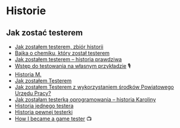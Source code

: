# Historie

## Jak zostać testerem

* [Jak zostałem testerem, zbiór historii](https://jakzostactesterem.pl/?s=Jak+zostałem+testerem)
* [Bajka o chemiku, który został testerem](http://testerzy.pl/baza-wiedzy/bajka-o-chemiku-ktory-zostal-testerem) 
* [Jak zostałem testerem – historia prawdziwa](http://astek.pl/jak-zostalem-testerem-historia-prawdziwa/)
* [Wstęp do testowania na własnym przykładzie](https://podcasttestowanie.pl/podcast-testowanie-oprogramowania-pierwszy-w-polsce-taki-podcast/) 🎙️
* [Historia M.](https://pwicherski.gitbook.io/testowanie-oprogramowania/historie/jak-stac-sie-testerem/historia-jzt-1) 
* [Jak zostałem Testerem](https://www.toniebug.pl/jak-zostalem-testerem/) 
* [Jak zostałem Testerem z wykorzystaniem środków Powiatowego Urzędu Pracy?](https://testuj.pl/blog/jak-zostalem-testerem-oprogramowania-z-wykorzystaniem-srodkow-powiatowego-urzedu-pracy/) 
* [Jak zostałam testerką oprogramowania – historia Karoliny](https://mamopracuj.pl/jak-zostalam-testerka-oprogramowania-historia-karoliny/) 
* [Historia jednego testera](http://testerzy.pl/baza-wiedzy/historia-jednego-testera) 
* [Historia pewnej testerki](https://www.facebook.com/groups/TestowanieOprogramowania/permalink/1745867432102494/)
* [How I became a game tester](https://youtu.be/JIYTR_zZv_w) 📺



